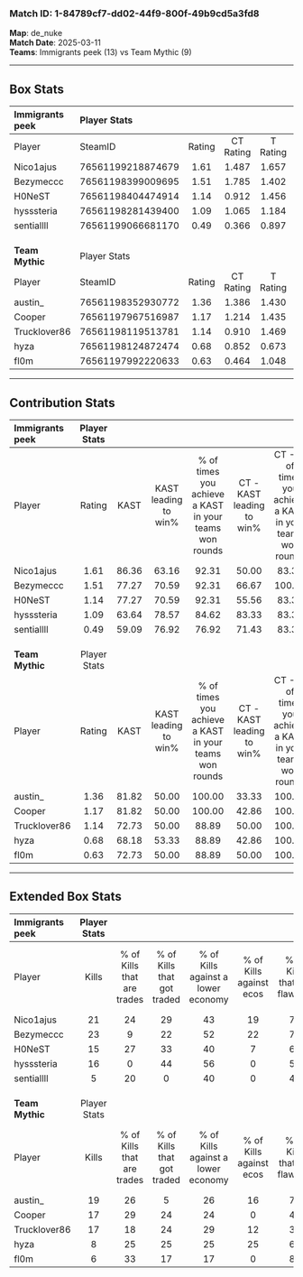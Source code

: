 ### Match ID: 1-84789cf7-dd02-44f9-800f-49b9cd5a3fd8  
**Map**: de_nuke  
**Match Date**: 2025-03-11  
**Teams**: Immigrants peek (13) vs Team Mythic (9)  

---  

## Box Stats  

| **Immigrants peek** | Player Stats      |        |           |          |       |       |       |         |        |      |     |
| :- | :- | :-: | :-: | :-: | :-: | :-: | :-: | :-: | :-: | :-: | :-: |
| Player              | SteamID           | Rating | CT Rating | T Rating | KAST  |  ADR  | Kills | Assists | Deaths | K/D  | HS% |
| Nico1ajus           | 76561199218874679 |  1.61  |   1.487   |  1.657   | 86.36 | 87.0  |  21   |    2    |   8    | 2.63 | 33  |
| Bezymeccc           | 76561198399009695 |  1.51  |   1.785   |  1.402   | 77.27 | 110.1 |  23   |    4    |   16   | 1.44 | 69  |
| H0NeST              | 76561198404474914 |  1.14  |   0.912   |  1.456   | 77.27 | 74.0  |  15   |    5    |   14   | 1.07 | 73  |
| hysssteria          | 76561198281439400 |  1.09  |   1.065   |  1.184   | 63.64 | 84.9  |  16   |    7    |   15   | 1.07 | 68  |
| sentiallll          | 76561199066681170 |  0.49  |   0.366   |  0.897   | 59.09 | 36.9  |   5   |    4    |   14   | 0.36 | 60  |
|                     |                   |        |           |          |       |       |       |         |        |      |     |
|                     |                   |        |           |          |       |       |       |         |        |      |     |
|                     |                   |        |           |          |       |       |       |         |        |      |     |
| **Team Mythic**     | Player Stats      |        |           |          |       |       |       |         |        |      |     |
| Player              | SteamID           | Rating | CT Rating | T Rating | KAST  |  ADR  | Kills | Assists | Deaths | K/D  | HS% |
| austin_             | 76561198352930772 |  1.36  |   1.386   |  1.430   | 81.82 | 94.1  |  19   |    4    |   15   | 1.27 | 73  |
| Cooper              | 76561197967516987 |  1.17  |   1.214   |  1.435   | 81.82 | 83.0  |  17   |    2    |   18   | 0.94 | 29  |
| Trucklover86        | 76561198119513781 |  1.14  |   0.910   |  1.469   | 72.73 | 84.8  |  17   |    5    |   17   | 1.00 | 76  |
| hyza                | 76561198124872474 |  0.68  |   0.852   |  0.673   | 68.18 | 48.0  |   8   |    4    |   15   | 0.53 | 50  |
| fl0m                | 76561197992220633 |  0.63  |   0.464   |  1.048   | 72.73 | 44.4  |   6   |    6    |   15   | 0.40 | 50  |
---  

## Contribution Stats  

| **Immigrants peek** | Player Stats |       |                      |                                                        |                           |                                                             |                          |                                                            |
| :- | :-: | :-: | :-: | :-: | :-: | :-: | :-: | :-: |
| Player              |    Rating    | KAST  | KAST leading to win% | % of times you achieve a KAST in your teams won rounds | CT - KAST leading to win% | CT - % of times you achieve a KAST in your teams won rounds | T - KAST leading to win% | T - % of times you achieve a KAST in your teams won rounds |
| Nico1ajus           |     1.61     | 86.36 |        63.16         |                         92.31                          |           50.00           |                            83.33                            |          77.78           |                           100.00                           |
| Bezymeccc           |     1.51     | 77.27 |        70.59         |                         92.31                          |           66.67           |                           100.00                            |          75.00           |                           85.71                            |
| H0NeST              |     1.14     | 77.27 |        70.59         |                         92.31                          |           55.56           |                            83.33                            |          87.50           |                           100.00                           |
| hysssteria          |     1.09     | 63.64 |        78.57         |                         84.62                          |           83.33           |                            83.33                            |          75.00           |                           85.71                            |
| sentiallll          |     0.49     | 59.09 |        76.92         |                         76.92                          |           71.43           |                            83.33                            |          83.33           |                           71.43                            |
|                     |              |       |                      |                                                        |                           |                                                             |                          |                                                            |
|                     |              |       |                      |                                                        |                           |                                                             |                          |                                                            |
|                     |              |       |                      |                                                        |                           |                                                             |                          |                                                            |
| **Team Mythic**     | Player Stats |       |                      |                                                        |                           |                                                             |                          |                                                            |
| Player              |    Rating    | KAST  | KAST leading to win% | % of times you achieve a KAST in your teams won rounds | CT - KAST leading to win% | CT - % of times you achieve a KAST in your teams won rounds | T - KAST leading to win% | T - % of times you achieve a KAST in your teams won rounds |
| austin_             |     1.36     | 81.82 |        50.00         |                         100.00                         |           33.33           |                           100.00                            |          66.67           |                           100.00                           |
| Cooper              |     1.17     | 81.82 |        50.00         |                         100.00                         |           42.86           |                           100.00                            |          54.55           |                           100.00                           |
| Trucklover86        |     1.14     | 72.73 |        50.00         |                         88.89                          |           50.00           |                           100.00                            |          50.00           |                           83.33                            |
| hyza                |     0.68     | 68.18 |        53.33         |                         88.89                          |           42.86           |                           100.00                            |          62.50           |                           83.33                            |
| fl0m                |     0.63     | 72.73 |        50.00         |                         88.89                          |           50.00           |                           100.00                            |          50.00           |                           83.33                            |
---  

## Extended Box Stats  

| **Immigrants peek** | Player Stats |                            |                            |                                    |                         |                              |                                 |        |                             |                                     |                          |                               |                            |
| :- | :-: | :-: | :-: | :-: | :-: | :-: | :-: | :-: | :-: | :-: | :-: | :-: | :-: |
| Player              |    Kills     | % of Kills that are trades | % of Kills that got traded | % of Kills against a lower economy | % of Kills against ecos | % of Kills that are flawless | % of Kills that are close duels | Deaths | % of Deaths that get traded | % of Deaths against a lower economy | % of Deaths against ecos | % of Deaths that are flawless | % of Deaths that are close |
| Nico1ajus           |      21      |             24             |             29             |                 43                 |           19            |              76              |                0                |   8    |              0              |                 25                  |            0             |              63               |             0              |
| Bezymeccc           |      23      |             9              |             22             |                 52                 |           22            |              74              |                0                |   16   |             25              |                 31                  |            6             |              56               |             6              |
| H0NeST              |      15      |             27             |             33             |                 40                 |            7            |              67              |                7                |   14   |              7              |                 29                  |            14            |              50               |             21             |
| hysssteria          |      16      |             0              |             44             |                 56                 |            0            |              50              |                6                |   15   |             13              |                 27                  |            7             |              80               |             7              |
| sentiallll          |      5       |             20             |             0              |                 40                 |            0            |              40              |               20                |   14   |             36              |                 36                  |            0             |              57               |             0              |
|                     |              |                            |                            |                                    |                         |                              |                                 |        |                             |                                     |                          |                               |                            |
|                     |              |                            |                            |                                    |                         |                              |                                 |        |                             |                                     |                          |                               |                            |
|                     |              |                            |                            |                                    |                         |                              |                                 |        |                             |                                     |                          |                               |                            |
| **Team Mythic**     | Player Stats |                            |                            |                                    |                         |                              |                                 |        |                             |                                     |                          |                               |                            |
| Player              |    Kills     | % of Kills that are trades | % of Kills that got traded | % of Kills against a lower economy | % of Kills against ecos | % of Kills that are flawless | % of Kills that are close duels | Deaths | % of Deaths that get traded | % of Deaths against a lower economy | % of Deaths against ecos | % of Deaths that are flawless | % of Deaths that are close |
| austin_             |      19      |             26             |             5              |                 26                 |           16            |              74              |               11                |   15   |             13              |                 20                  |            7             |              53               |             0              |
| Cooper              |      17      |             29             |             24             |                 24                 |            0            |              47              |                0                |   18   |             39              |                 22                  |            11            |              78               |             0              |
| Trucklover86        |      17      |             18             |             24             |                 29                 |           12            |              35              |               12                |   17   |             18              |                 18                  |            6             |              76               |             6              |
| hyza                |      8       |             25             |             25             |                 25                 |           25            |              63              |               13                |   15   |             27              |                 33                  |            13            |              73               |             7              |
| fl0m                |      6       |             33             |             17             |                 17                 |            0            |              83              |                0                |   15   |             47              |                 20                  |            7             |              60               |             7              |

